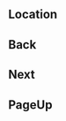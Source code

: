 ## Location
<i class='bx bxs-location-plus'></i>

## Back
<i class='bx bx-left-arrow-alt'></i>

## Next
 <i class='bx bx-right-arrow-alt'></i>

## PageUp
### <i class='bx bx-chevrons-up'></i>



